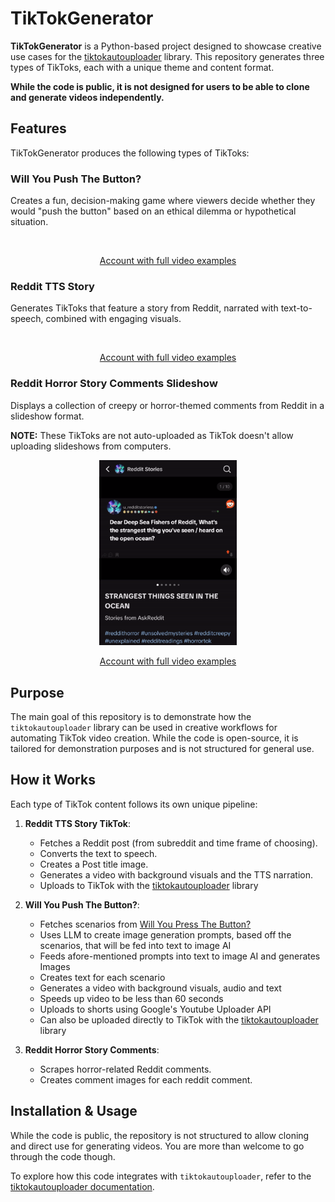 # TikTokGenerator

**TikTokGenerator** is a Python-based project designed to showcase creative use cases for the [tiktokautouploader](https://github.com/haziq-exe/TikTokAutoUploader) library. This repository generates three types of TikToks, each with a unique theme and content format. 

**While the code is public, it is not designed for users to be able to clone and generate videos independently.**

## Features

TikTokGenerator produces the following types of TikToks:

### Will You Push The Button?
   Creates a fun, decision-making game where viewers decide whether they would "push the button" based on an ethical dilemma or hypothetical situation.

   <p align="center">
     <img src="READMEelements/WillYouPushTheButton.gif" alt="" width="200" loops=infinite/>
   </p>

   <p align="center">
      <a href="https://www.youtube.com/@BlueVsRedButton/shorts">Account with full video examples</a>
   </p>

### Reddit TTS Story  
   Generates TikToks that feature a story from Reddit, narrated with text-to-speech, combined with engaging visuals.
   <p align="center">
     <img src="READMEelements/RedditTTS.gif" alt="" width="200"/>
   </p>

   <p align="center">
      <a href="https://www.tiktok.com/@videos_exe">Account with full video examples</a>
   </p>


### Reddit Horror Story Comments Slideshow
   Displays a collection of creepy or horror-themed comments from Reddit in a slideshow format.
   
   **NOTE:** These TikToks are not auto-uploaded as TikTok doesn't allow uploading slideshows from computers.

   <p align="center">
     <img src="READMEelements/Slideshows.gif" alt="" width="220"/>
   </p>

   <p align="center">
      <a href="https://www.tiktok.com/@videos_exe">Account with full video examples</a>
   </p>

## Purpose

The main goal of this repository is to demonstrate how the `tiktokautouploader` library can be used in creative workflows for automating TikTok video creation. While the code is open-source, it is tailored for demonstration purposes and is not structured for general use.

## How it Works

Each type of TikTok content follows its own unique pipeline:
1. **Reddit TTS Story TikTok**: 
   - Fetches a Reddit post (from subreddit and time frame of choosing).
   - Converts the text to speech.
   - Creates a Post title image.
   - Generates a video with background visuals and the TTS narration.
   - Uploads to TikTok with the [tiktokautouploader](https://github.com/haziq-exe/TikTokAutoUploader) library

2. **Will You Push The Button?**: 
   - Fetches scenarios from [Will You Press The Button?](https://willyoupressthebutton.com)
   - Uses LLM to create image generation prompts, based off the scenarios, that will be fed into text to image AI
   - Feeds afore-mentioned prompts into text to image AI and generates Images
   - Creates text for each scenario
   - Generates a video with background visuals, audio and text
   - Speeds up video to be less than 60 seconds
   - Uploads to shorts using Google's Youtube Uploader API
   - Can also be uploaded directly to TikTok with the [tiktokautouploader](https://github.com/haziq-exe/TikTokAutoUploader) library

3. **Reddit Horror Story Comments**: 
   - Scrapes horror-related Reddit comments.
   - Creates comment images for each reddit comment.

## Installation & Usage

While the code is public, the repository is not structured to allow cloning and direct use for generating videos. You are more than welcome to go through the code though.

To explore how this code integrates with `tiktokautouploader`, refer to the [tiktokautouploader documentation](https://github.com/haziq-exe/TikTokAutoUploader).
